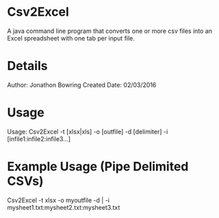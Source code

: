 # Csv2Excel
A java command line program that converts one or more csv files into an Excel spreadsheet with one tab per input file.

# Details
Author: Jonathon Bowring
Created Date: 02/03/2016

# Usage
Usage: Csv2Excel -t [xlsx|xls] -o [outfile] -d [delimiter] -i [infile1:infile2:infile3...]

# Example Usage (Pipe Delimited CSVs)
Csv2Excel -t xlsx -o myoutfile -d \| -i mysheet1.txt:mysheet2.txt:mysheet3.txt
